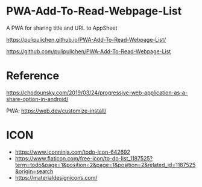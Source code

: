 # PWA-Add-To-Read-Webpage-List
A PWA for sharing title and URL to AppSheet

https://pulipulichen.github.io/PWA-Add-To-Read-Webpage-List/

https://github.com/pulipulichen/PWA-Add-To-Read-Webpage-List

# Reference

https://chodounsky.com/2019/03/24/progressive-web-application-as-a-share-option-in-android/

PWA:
https://web.dev/customize-install/

# ICON

- https://www.iconninja.com/todo-icon-642692
- https://www.flaticon.com/free-icon/to-do-list_1187525?term=todo&page=1&position=2&page=1&position=2&related_id=1187525&origin=search
- https://materialdesignicons.com/